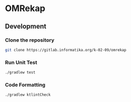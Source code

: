 # OMRekap

## Development
### Clone the repository
```bash
git clone https://gitlab.informatika.org/k-02-09/omrekap
```

### Run Unit Test
```bash
./gradlew test
```

### Code Formatting
```bash
./gradlew ktlintCheck
```
